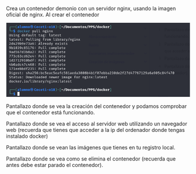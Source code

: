 Crea un contenedor demonio con un servidor nginx, usando la imagen oficial de nginx. Al crear el contenedor

![](/imagenes/C1.png)

Pantallazo donde se vea la creación del contenedor y podamos comprobar que el contenedor está funcionando.
    
Pantallazo donde se vea el acceso al servidor web utilizando un navegador web (recuerda que tienes que acceder a la ip del ordenador donde tengas instalado docker)
    
Pantallazo donde se vean las imágenes que tienes en tu registro local.
    
Pantallazo donde se vea como se elimina el contenedor (recuerda que antes debe estar parado el contenedor).
